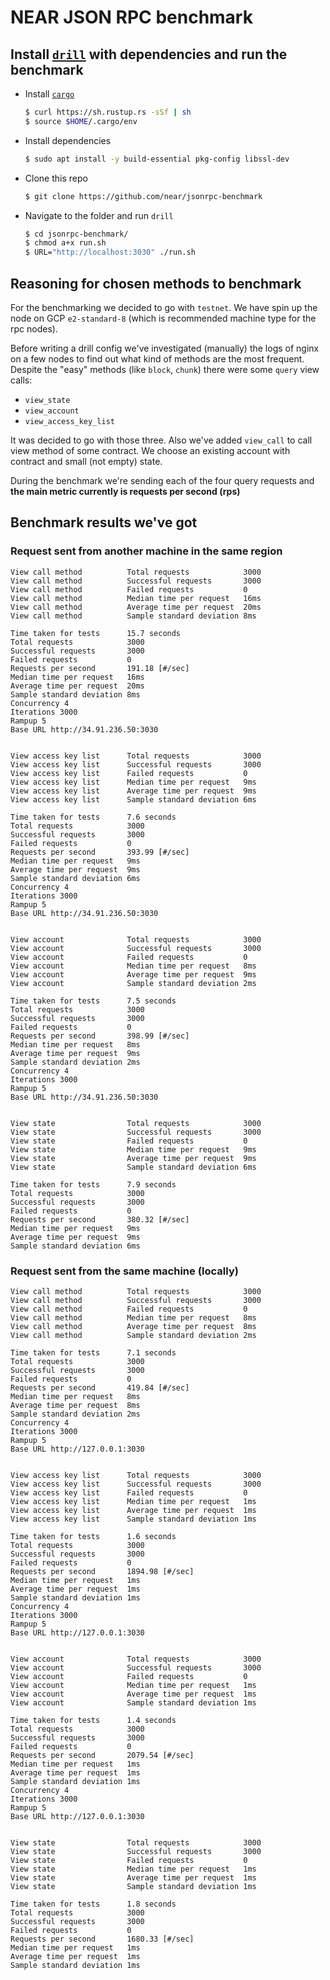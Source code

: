 # NEAR JSON RPC benchmark

## Install [`drill`](https://github.com/fcsonline/drill) with dependencies and run the benchmark

* Install [`cargo`](https://doc.rust-lang.org/cargo/getting-started/installation.html)

    ```bash
    $ curl https://sh.rustup.rs -sSf | sh
    $ source $HOME/.cargo/env
    ```

* Install dependencies

    ```bash
    $ sudo apt install -y build-essential pkg-config libssl-dev
    ```

* Clone this repo

    ```bash
    $ git clone https://github.com/near/jsonrpc-benchmark
    ```

* Navigate to the folder and run `drill`

    ```bash
    $ cd jsonrpc-benchmark/
    $ chmod a+x run.sh
    $ URL="http://localhost:3030" ./run.sh
    ```

## Reasoning for chosen methods to benchmark

For the benchmarking we decided to go with `testnet`. We have spin up the node on GCP `e2-standard-8` (which is recommended machine type for the rpc nodes).

Before writing a drill config we've investigated (manually) the logs of nginx on a few nodes to find out what kind of methods are the most frequent. Despite the "easy" methods (like `block`, `chunk`) there were some `query` view calls:

* `view_state`
* `view_account`
* `view_access_key_list`

It was decided to go with those three. Also we've added `view_call` to call view method of some contract. We choose an existing account with contract and small (not empty) state.

During the benchmark we're sending each of the four query requests and **the main metric currently is requests per second (rps)**

## Benchmark results we've got

### Request sent from another machine in the same region

```
View call method          Total requests            3000
View call method          Successful requests       3000
View call method          Failed requests           0
View call method          Median time per request   16ms
View call method          Average time per request  20ms
View call method          Sample standard deviation 8ms

Time taken for tests      15.7 seconds
Total requests            3000
Successful requests       3000
Failed requests           0
Requests per second       191.18 [#/sec]
Median time per request   16ms
Average time per request  20ms
Sample standard deviation 8ms
Concurrency 4
Iterations 3000
Rampup 5
Base URL http://34.91.236.50:3030


View access key list      Total requests            3000
View access key list      Successful requests       3000
View access key list      Failed requests           0
View access key list      Median time per request   9ms
View access key list      Average time per request  9ms
View access key list      Sample standard deviation 6ms

Time taken for tests      7.6 seconds
Total requests            3000
Successful requests       3000
Failed requests           0
Requests per second       393.99 [#/sec]
Median time per request   9ms
Average time per request  9ms
Sample standard deviation 6ms
Concurrency 4
Iterations 3000
Rampup 5
Base URL http://34.91.236.50:3030


View account              Total requests            3000
View account              Successful requests       3000
View account              Failed requests           0
View account              Median time per request   8ms
View account              Average time per request  9ms
View account              Sample standard deviation 2ms

Time taken for tests      7.5 seconds
Total requests            3000
Successful requests       3000
Failed requests           0
Requests per second       398.99 [#/sec]
Median time per request   8ms
Average time per request  9ms
Sample standard deviation 2ms
Concurrency 4
Iterations 3000
Rampup 5
Base URL http://34.91.236.50:3030


View state                Total requests            3000
View state                Successful requests       3000
View state                Failed requests           0
View state                Median time per request   9ms
View state                Average time per request  9ms
View state                Sample standard deviation 6ms

Time taken for tests      7.9 seconds
Total requests            3000
Successful requests       3000
Failed requests           0
Requests per second       380.32 [#/sec]
Median time per request   9ms
Average time per request  9ms
Sample standard deviation 6ms
```

### Request sent from the same machine (locally)

```
View call method          Total requests            3000
View call method          Successful requests       3000
View call method          Failed requests           0
View call method          Median time per request   8ms
View call method          Average time per request  8ms
View call method          Sample standard deviation 2ms

Time taken for tests      7.1 seconds
Total requests            3000
Successful requests       3000
Failed requests           0
Requests per second       419.84 [#/sec]
Median time per request   8ms
Average time per request  8ms
Sample standard deviation 2ms
Concurrency 4
Iterations 3000
Rampup 5
Base URL http://127.0.0.1:3030


View access key list      Total requests            3000
View access key list      Successful requests       3000
View access key list      Failed requests           0
View access key list      Median time per request   1ms
View access key list      Average time per request  1ms
View access key list      Sample standard deviation 1ms

Time taken for tests      1.6 seconds
Total requests            3000
Successful requests       3000
Failed requests           0
Requests per second       1894.98 [#/sec]
Median time per request   1ms
Average time per request  1ms
Sample standard deviation 1ms
Concurrency 4
Iterations 3000
Rampup 5
Base URL http://127.0.0.1:3030


View account              Total requests            3000
View account              Successful requests       3000
View account              Failed requests           0
View account              Median time per request   1ms
View account              Average time per request  1ms
View account              Sample standard deviation 1ms

Time taken for tests      1.4 seconds
Total requests            3000
Successful requests       3000
Failed requests           0
Requests per second       2079.54 [#/sec]
Median time per request   1ms
Average time per request  1ms
Sample standard deviation 1ms
Concurrency 4
Iterations 3000
Rampup 5
Base URL http://127.0.0.1:3030


View state                Total requests            3000
View state                Successful requests       3000
View state                Failed requests           0
View state                Median time per request   1ms
View state                Average time per request  1ms
View state                Sample standard deviation 1ms

Time taken for tests      1.8 seconds
Total requests            3000
Successful requests       3000
Failed requests           0
Requests per second       1680.33 [#/sec]
Median time per request   1ms
Average time per request  1ms
Sample standard deviation 1ms
```
